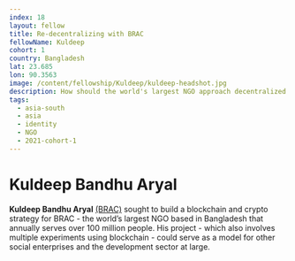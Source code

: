```yaml
---
index: 18
layout: fellow
title: Re-decentralizing with BRAC
fellowName: Kuldeep
cohort: 1
country: Bangladesh
lat: 23.685
lon: 90.3563
image: /content/fellowship/Kuldeep/kuldeep-headshot.jpg
description: How should the world's largest NGO approach decentralized technology?
tags:
  - asia-south
  - asia
  - identity
  - NGO
  - 2021-cohort-1
---
```


# Kuldeep Bandhu Aryal

**Kuldeep Bandhu Aryal** [(BRAC)](http://www.brac.net/) sought to build a blockchain and crypto strategy for BRAC - the world’s largest NGO based in Bangladesh that annually serves over 100 million people. His project - which also involves multiple experiments using blockchain - could serve as a model for other social enterprises and the development sector at large.
